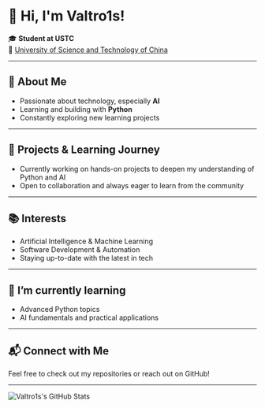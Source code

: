 # 👋 Hi, I'm Valtro1s!

🎓 **Student at USTC**  
🔗 [University of Science and Technology of China](https://en.ustc.edu.cn/)

---

## 🐍 About Me
- Passionate about technology, especially **AI**
- Learning and building with **Python**
- Constantly exploring new learning projects

---

## 🚀 Projects & Learning Journey
- Currently working on hands-on projects to deepen my understanding of Python and AI  
- Open to collaboration and always eager to learn from the community

---

## 📚 Interests
- Artificial Intelligence & Machine Learning
- Software Development & Automation
- Staying up-to-date with the latest in tech

---

## 🌱 I’m currently learning
- Advanced Python topics
- AI fundamentals and practical applications

---

## 📬 Connect with Me
Feel free to check out my repositories or reach out on GitHub!

---

![Valtro1s's GitHub Stats](https://github-readme-stats.vercel.app/api?username=Valtro1s&show_icons=true&theme=radical)
